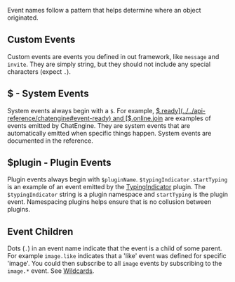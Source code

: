 Event names follow a pattern that helps determine where an object originated.

## Custom Events
Custom events are events you defined in out framework, like `message` and `invite`. They are simply 
string, but they should not include any special characters (expect `.`).

## $ - System Events

System events always begin with a `$`. For example, 
[$.ready](../../api-reference/chatengine#event-ready) and 
[$.online.join](../../api-reference/chat#event-online-join) are examples of events emitted by 
ChatEngine. 
They are system events that are automatically emitted when specific things happen. System events are
documented in the reference.  

## $plugin - Plugin Events

Plugin events always begin with `$pluginName`. `$typingIndicator.startTyping` is an example of an 
event emitted by the [TypingIndicator](../../chat-plugins/typing-indicator) plugin. The 
`$typingIndicator` string is a plugin namespace and `startTyping` is the plugin event. Namespacing 
plugins helps ensure that is no collusion between plugins.  

## Event Children

Dots (`.`) in an event name indicate that the event is a child of some parent. For example 
`image.like` indicates that a 'like' event was defined for specific 'image'. You could then 
subscribe to all `image` events by subscribing to the `image.*` event. See 
[Wildcards](../wildcards).